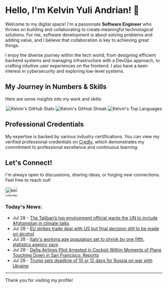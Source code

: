# Hello, I'm Kelvin Yuli Andrian! 👋

Welcome to my digital space! I'm a passionate **Software Engineer** who thrives on building and collaborating to create meaningful technological solutions. For me, software development is about solving problems and adding value, and I believe that collaboration is key to achieving great things.

I enjoy the diverse journey within the tech world, from designing efficient backend systems and managing infrastructure with a DevOps approach, to crafting intuitive user experiences on the frontend. I also have a keen interest in cybersecurity and exploring low-level systems.

## My Journey in Numbers & Skills

Here are some insights into my work and skills:

<p align="center">
  <img src="https://github-readme-stats.vercel.app/api?username=kelvinzer0&show_icons=true&theme=radical" alt="Kelvin's GitHub Stats" />
  <img src="https://github-readme-streak-stats.herokuapp.com/?user=kelvinzer0&theme=radical" alt="Kelvin's GitHub Streak" />
  <img src="https://github-readme-stats.vercel.app/api/top-langs/?username=kelvinzer0&layout=compact&theme=radical" alt="Kelvin's Top Languages" />
</p>

## Professional Credentials

My expertise is backed by various industry certifications. You can view my verified professional credentials on [Credly](https://www.credly.com/users/kelvin-yuli-andrian/badges), which demonstrates my commitment to professional excellence and continuous learning.

## Let's Connect!

I'm always open to discussions, sharing ideas, or forging new connections. Feel free to reach out!

<p align="left">
    <a href="https://linkedin.com/in/kelvinzero" target="blank"><img align="center" src="https://cdn.jsdelivr.net/npm/simple-icons@3.0.1/icons/linkedin.svg" alt="kelvinzero" height="30" width="40" /></a>
</p>

### Today's News:

<!-- feed start -->
- Jul 28 - [The Taliban’s top environment official wants the UN to include Afghanistan in climate talks](https://www.yahoo.com/news/articles/taliban-top-environment-official-wants-140436019.html)
- Jul 28 - [EU strikes trade deal with US but final decision still to be made on alcohol](https://finance.yahoo.com/news/eu-strikes-trade-deal-us-135425179.html)
- Jul 28 - [Italy's working age population set to shrink by one fifth, statistics agency says](https://www.yahoo.com/news/articles/italys-working-age-population-set-134954485.html)
- Jul 28 - [Delta Airlines Pilot Arrested in Cockpit Within Moments of Plane Touching Down in San Francisco: Reports](https://www.yahoo.com/news/articles/delta-airlines-pilot-arrested-cockpit-125428136.html)
- Jul 28 - [Trump sets deadline of 10 or 12 days for Russia on war with Ukraine](https://www.yahoo.com/news/articles/trump-says-reducing-50-day-120813589.html)
<!-- feed end -->

---

Thank you for visiting my profile!